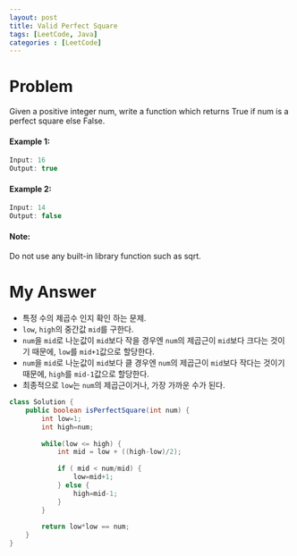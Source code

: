 ```yaml
---
layout: post
title: Valid Perfect Square
tags: [LeetCode, Java]
categories : [LeetCode]
---
```


# Problem

Given a positive integer num, write a function which returns True if num is a perfect square else False.

#### Example 1:

```swift
Input: 16
Output: true
```

#### Example 2:

```swift
Input: 14
Output: false
```

#### Note:

Do not use any built-in library function such as sqrt.

# My Answer
  
* 특정 수의 제곱수 인지 확인 하는 문제.
* `low`, `high`의 중간값 `mid`를 구한다.
* `num`을 `mid`로 나눈값이 `mid`보다 작을 경우엔 `num`의 제곱근이 `mid`보다 크다는 것이기 때문에, `low`를 `mid+1`값으로 할당한다.
* `num`을 `mid`로 나눈값이 `mid`보다 클 경우엔 `num`의 제곱근이 `mid`보다 작다는 것이기 때문에, `high`를 `mid-1`값으로 할당한다.
* 최종적으로 `low`는 `num`의 제곱근이거나, 가장 가까운 수가 된다.

```java
class Solution {
    public boolean isPerfectSquare(int num) {
        int low=1;
        int high=num;
        
        while(low <= high) {
            int mid = low + ((high-low)/2);
            
            if ( mid < num/mid) {
                low=mid+1;
            } else {
                high=mid-1;
            }
        }
        
        return low*low == num;
    }
}
```
